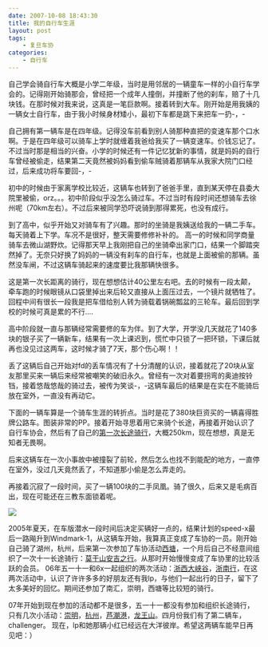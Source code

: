 ```yaml
---
date: 2007-10-08 18:43:30
title: 我的自行车生涯
layout: post
tags:
    - 复旦车协
categories:
    - 自行车
---
```

自己学会骑自行车大概是小学二年级，当时是用邻居的一辆童车一样的小自行车学会的。记得刚开始骑那会，曾经把一个成年人撞倒，并撞断了他的刹车，赔了十几块钱。在那时候对我来说，这真是一笔巨款啊。接着转到大车。刚开始是用我姨的一辆女士自行车，由于我小时候身材矮小，最初下车都是跳下来把车一扔-，-

自己拥有第一辆车是在四年级。记得没车前看到别人骑那种直把的变速车那个口水啊。于是在四年级可以骑车上学时就缠着我爸给我买了一辆变速车。价钱忘记了。不过当时那是相当的兴奋。小学的时候还有一件记忆犹新的事情，就是妈妈的自行车曾经被偷走，结果第二天竟然被妈妈看到偷车贼骑着那辆车从我家大院门口经过，后来成功将车要回-，-

初中的时候由于家离学校比较近，这辆车也转到了爸爸手里，直到某天停在县委大院里被偷，orz。。。初中阶段似乎没怎么骑过车。不过当时有段时间还想骑车去徐州呢（70km左右）。不过后来被同学恐吓说骑到那得累死，也没有成行。

到了高中，似乎开始又对骑车有了兴趣。那时的坐骑是我姨送给我的一辆二手车。每天骑着上下学。车况不是很好，整天需要修修补补的。 高一的时候和同学商量骑车去微山湖野炊。记得那天早上我刚把自己的坐骑牵出家门口，结果一个脚踏突然掉了。无奈只好换了妈妈的一辆没有刹车的自行车，也就是上面被偷的那辆。虽然没车闸，不过这辆车骑起来的速度要比我那辆快很多。

这是第一次长距离的骑行，现在想想估计40公里左右吧。去的时候有一段太颠，牵车跑的时候眼镜从口袋里掉出来后轮又直接从上面压过去，一个镜片就牺牲了。回程中间有很长一段我是把车借给别人转为骑载着锅碗瓢盆的三轮车。最后回到学校的时候可真是累的不行....

高中阶段就一直与那辆经常需要修的车为伴。到了大学，开学没几天就花了140多块的银子买了一辆新车，结果有一次上课迟到，慌忙中只锁了一把环锁，下课后就再也没见过这两车，这时候才骑了7天，那个伤心啊！！

丢了这辆后自己开始对fd的丢车情况有了十分清醒的认识，接着就花了20块从室友那里买来一辆后来经常被嘲笑的破旧永久。曾经有一次对着要拐弯的奥迪按铃铛，接着悠哉悠哉的骑过去，被传为笑谈-，-这辆车最后的结果是在实在不能骑后放在室外，一直没有再动它。

下面的一辆车算是一个骑车生涯的转折点。当时是花了380块巨资买的一辆喜得胜牌公路车。图装非常的PP。接着开始寻思着用它来骑个长途，再接着开始认识了自行车协会，然后有了自己的<a href="http://ztpala.com/2005/10/first_cycling/" target="_blank">第一次长途骑行</a>，大概250km，现在想想，真是无知者无畏啊。

后来这辆车在一次小事故中被撞裂了前轮，然后怎么也找不到能配的地方，一直停在室外，没过几天竟然丢了，不知道那小偷是怎么弄走的。

再接着沉寂了一段时间，买了一辆100块的二手凤凰。骑了很久，后来又是毛病百出，现在可能还在三教东面锁着呢。


![](https://lh3.googleusercontent.com/-o3ZOjf4gXxQ/SwAcJnAkJRI/AAAAAAAA-L4/KkoJ6Gn2BOg/s640/PIC_0046.JPG)

2005年夏天，在车版潜水一段时间后决定买辆好一点的，结果计划的speed-x最后一路飚升到Windmark-1，从这辆车开始，我算真正变成了车协的一员。刚开始自己骑了湖州，杭州，后来第一次参加了车协活动<a href="http://ztpala.com/2005/09/cycling-xitang-fca/" target="_self">西塘</a>，一个月后自己不经意间组织了一次十一长途骑行：<a href="http://ztpala.com/2005/10/moganshan1/">莫干山安吉之行</a>。从那时开始慢慢变成了车协里的比较活跃的会员。 06年五一十一和6x一起组织的两次活动：<a href="http://azaleasays.com/blog/item/639d9a515ab4ab8e8c5430b7.html">浙西大峡谷</a>，<a href="http://ztpala.com/2006/11/zhenan/">浙南行</a>，在这两次活动中，认识了许许多多的好朋友还有我lp，与他们一起出行的日子，留下了太多美好的回忆。期间还参加了南汇，崇明，西塘等比较短的骑行。

07年开始到现在参加的活动都不是很多，五一十一都没有参加和组织长途骑行，只有几次小活动：<a href="http://azaleasays.com/blog/item/27667f9005813a8ca977a488.html" target="_blank">崇明</a>，<a href="http://ztpala.com/2007/05/data-about-hangzhou/" target="_self">杭州</a>，<a href="http://ztpala.com/2007/05/luchaogang/" target="_blank">芦潮港</a>，<a href="http://ztpala.com/2007/07/longwangshan_pala/" target="_blank">龙王山</a>。四月份我们有了第二辆车，challenger。 现在，lp和她那辆小红已经远在大洋彼岸。希望这两辆车能早日再见吧：）
